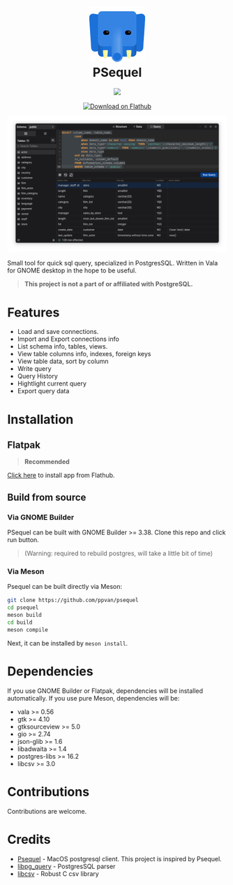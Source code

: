<!--
    2023 ppvan phuclaplace@gmail.com
-->
<h1 align="center">
<img
    src="data/icons/hicolor/scalable/apps/me.ppvan.psequel.svg" alt="PSequel"
    width="128"
    height="128"/><br/>
    PSequel
</h1>

<p align="center">
<a href="https://stopthemingmy.app">
    <img width="200" src="https://stopthemingmy.app/badge.svg"/>
</a>
</p>

<p align="center">
<a href="https://flathub.org/apps/me.ppvan.psequel">
    <img width="200" src="https://flathub.org/assets/badges/flathub-badge-en.png" alt="Download on Flathub">
</a>
</p>

<p align="center">
    <img alt="Screenshot" src="screenshots/screenshot.png"/>
</p>


Small tool for quick sql query, specialized in PostgresSQL. Written in Vala for GNOME desktop in the hope to be useful.

> **This project is not a part of or affiliated with PostgreSQL.**

# Features
- Load and save connections.
- Import and Export connections info
- List schema info, tables, views.
- View table columns info, indexes, foreign keys
- View table data, sort by column
- Write query
- Query History
- Hightlight current query
- Export query data

# Installation

## Flatpak
> **Recommended**

<a href="https://flathub.org/apps/me.ppvan.psequel">Click here</a> to install app from Flathub.

## Build from source
### Via GNOME Builder
PSequel can be built with GNOME Builder >= 3.38. Clone this repo and click run button.

> (Warning: required to rebuild postgres, will take a little bit of time)

### Via Meson
Psequel can be built directly via Meson:
```bash
git clone https://github.com/ppvan/psequel
cd psequel
meson build
cd build
meson compile
```
Next, it can be installed by `meson install`.

# Dependencies
If you use GNOME Builder or Flatpak, dependencies will be installed automatically. If you use pure Meson, dependencies will be:
- vala >= 0.56
- gtk >= 4.10
- gtksourceview >= 5.0
- gio >= 2.74
- json-glib >= 1.6
- libadwaita >= 1.4
- postgres-libs >= 16.2
- libcsv >= 3.0

# Contributions
Contributions are welcome.

# Credits

- [Psequel](https://psequel.com/) - MacOS postgresql client. This project is inspired by Psequel.
- [libpg_query](https://github.com/pganalyze/libpg_query) - PostgresSQL parser
- [libcsv](https://github.com/rgamble/libcsv) - Robust C csv library